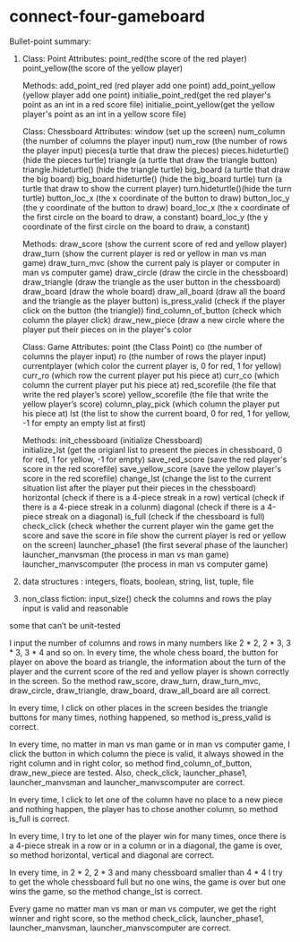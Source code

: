 # connect-four-gameboard
Bullet-point summary:

1.	Class: Point
   	Attributes:    point_red(the score of the red player)
			point_yellow(the score of the yellow player)

	Methods:       add_point_red (red player add one point)
			add_point_yellow (yellow player add one point)
			initialie_point_red(get the red player's point 
					     as an int in a red score file)
			initialie_point_yellow(get the yellow player's point as 
						an int in a yellow score file)



	

	Class: Chessboard
	Attributes:	window (set up the screen)
			num_column (the number of columns the player input)
			num_row (the number of rows the player input)
			pieces(a turtle that draw the pieces)
			pieces.hideturtle() (hide the pieces turtle)
			triangle (a turtle that draw the triangle button)
			triangle.hideturtle() (hide the triangle turtle)
                   	big_board (a turtle that draw the big board)
			big_board.hideturtle() (hide the big_board turtle)
			turn (a turtle that draw to show the current player)
			turn.hideturtle()(hide the turn turtle)
                   	button_loc_x (the x coordinate of the button to draw)
			button_loc_y (the y coordinate of the button to draw)
			board_loc_x (the x coordinate of the first circle on 
				      the board to draw, a constant)
			board_loc_y (the y coordinate of the first circle on 
				      the board to draw, a constant)
	
	Methods:	draw_score (show the current score of red and yellow player)
			draw_turn (show the current player is red or yellow 
				       in man vs man game)
			draw_turn_mvc (show the current paly is player or computer 
                                     in man vs computer game) 
			draw_circle (draw the circle in the chessboard)
                	draw_triangle (draw the triangle as the user button in the chessboard)
			draw_board (draw the whole board) 
			draw_all_board (draw all the board and the triangle as the player button)
			is_press_valid (check if the player click on the button (the triangle))
                	find_column_of_button (check which column the player click) 
			draw_new_piece (draw a new circle where the player put their 
					 pieces on in the player's color

	

	Class: Game
	Attributes:	point (the Class Point)
			co (the number of columns the player input) 
			ro (the number of rows the player input) 
			currentplayer (which color the current player is, 0 for red, 1 for yellow) 
			curr_ro (which row the current player put his piece at) 
			curr_co (which column the current player put his piece at) 
                   	red_scorefile (the file that write the red player’s score) 
			yellow_scorefile (the file that write the yellow player’s score) 
			column_play_pick (which column the player put his piece at)
                   	lst (the list to show the current board, 0 for red, 1 for yellow, -1 for empty
    			     an empty list at first)
	
	Methods:	init_chessboard (initialize Chessboard)  
			initialize_lst (get the origianl list to present the pieces in chessboard,
                  			 0 for red, 1 for yellow, -1 for empty)
			save_red_score (save the red player's score in the red scorefile)
                	save_yellow_score (save the yellow player's score in the red scorefile)
			change_lst (change the list to the current situation list after
                  		    the player put their pieces in the chessboard) 
			horizontal (check if there is a 4-piece streak in a row) 
			vertical (check if there is a 4-piece streak in a colunm)
                	diagonal (check if there is a 4-piece streak on a diagonal) 
			is_full (check if the chessboard is full) 
			check_click (check whether the current player win the game
                  		      get the score and save the score in file
                  	  	      show the current player is red or yellow on the screen)
			launcher_phase1 (the first several phase of the launcher)
                	launcher_manvsman (the process in man vs man game) 
			launcher_manvscomputer (the process in man vs computer game)

2.	data structures :
	integers, floats, boolean, string, list, tuple, file

3.	non_class fiction:
	input_size()
	check the columns and rows the play input is valid and reasonable


some that can’t be unit-tested



I input the number of columns and rows in many numbers like 2 * 2, 2 * 3, 3 * 3, 3 * 4 and so on.
In every time, the whole chess board, the button for player on above the board as triangle,
the information about the turn of the player and the current score of the red and yellow player is shown correctly in the screen. 
So the  method raw_score, draw_turn, draw_turn_mvc, draw_circle, 
draw_triangle, draw_board, draw_all_board are all correct.

In every time, I click on other places in the screen besides the triangle buttons for many times,
nothing happened, so method is_press_valid is correct.

In every time, no matter in man vs man game or in man vs computer game,
I click the button in which column the piece is valid, it always showed in the right column 
and in right color, so method find_column_of_button, draw_new_piece are tested. Also, check_click, launcher_phase1, launcher_manvsman and launcher_manvscomputer are correct.

In every time, I click to let one of the column have no place to a new piece and nothing happen, the player
has to chose another column, so method is_full is correct. 

In every time, I try to let one of the player win for many times, once there is a 4-piece streak in a row or 
in a column or in a diagonal, the game is over, so method horizontal, vertical and diagonal are correct.

In every time, in 2 * 2, 2 * 3 and many chessboard smaller than 4 * 4
I try to get the whole chessboard full but no one wins, the game is over but one wins the game,
so the method change_lst is correct.

Every game no matter man vs man or man vs computer, we get the right winner and right score,
so the method check_click, launcher_phase1, launcher_manvsman, launcher_manvscomputer are correct.

